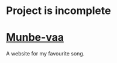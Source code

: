 # Project is incomplete

# [Munbe-vaa](http://santhosh.info/munbevaa)

A website for my favourite song.
